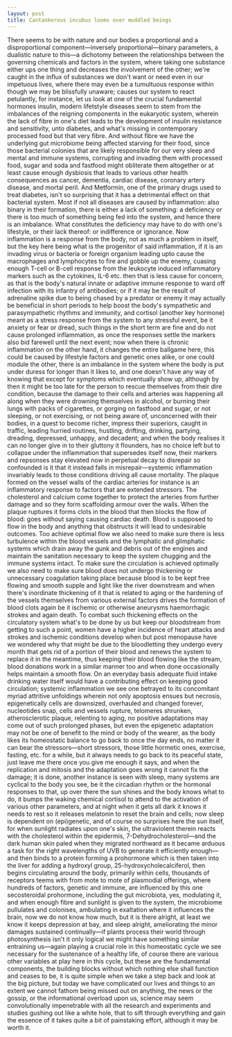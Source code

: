 ```yaml
---
layout: post
title: Cantankerous incubus looms over muddled beings
---
```

There seems to be with nature and our bodies a proportional and a disproportional component—inversely proportional—binary parameters, a dualistic nature to this—a dichotomy between the relationships between the governing chemicals and factors in the system, where taking one substance either ups one thing and decreases the involvement of the other; we're caught in the influx of substances we don't want or need even in our impetuous lives, where there may even be a tumultuous response within though we may be blissfully unaware; causes our system to react petulantly, for instance, let us look at one of the crucial fundamental hormones insulin, modern lifetstyle diseases seem to stem from the imbalances of the reigning components in the eukaryotic system, wherein the lack of fibre in one's diet leads to the development of insulin resistance and sensitivity, unto diabetes, and what's missing in contemporary processed food but that very fibre. And without fibre we have the underlying gut microbiome being affected starving for their food, since those bacterial colonies that are likely responsible for our very sleep and mental and immune systems, corrupting and invading them with processed food, sugar and soda and fastfood might obliterate them altogether or at least cause enough dysbiosis that leads to various other health consequences as cancer, dementia, cardiac disease, coronary artery disease, and mortal peril. And Metformin, one of the primary drugs used to treat diabetes, isn't so surprising that it has a detrimental effect on that bacterial system. Most if not all diseases are caused by inflammation: also binary in their formation, there is either a lack of something: a deficiency or there is too much of something being fed into the system, and hence there is an imbalance. What constitutes the deficiency may have to do with one's lifestyle, or their lack thereof: or indifference or ignorance. Now inflammation is a response from the body, not as much a problem in itself, but the key here being what is the progenitor of said inflammation, if it is an invading virus or bacteria or foreign organism leading upto cause the macrophages and lymphocytes to fire and gobble up the enemy, cuasing enough T-cell or B-cell response from the leukocyte induced inflammatory markers such as the cytokines, IL-6 etc. then that is less cause for concern, as that is the body's natural innate or adaptive immune response to ward off infection with its infantry of antibodies; or if it may be the result of adrenaline spike due to being chased by a predator or enemy it may actually be beneficial in short periods to help boost the body's sympathetic and parasympathetic rhythms and immunity, and cortisol (another key hormone) meant as a stress response from the system to any stressful event, be it anxiety or fear or dread, such things in the short term are fine and do not cause prolonged inflammation, as once the responses settle the markers also bid farewell until the next event; now when there is chronic inflammation on the other hand, it changes the entire ballgame here, this could be caused by lifestyle factors and genetic ones alike, or one could module the other, there is an imbalance in the system where the body is put under duress for longer than it likes to, and one doesn't have any way of knowing that except for symptoms which eventually show up, although by then it might be too late for the person to rescue themselves from their dire condition, because the damage to their cells and arteries was happening all along when they were drowning themselves in alcohol, or burning their lungs with packs of cigarettes, or gorging on fastfood and sugar, or not sleeping, or not exercising, or not being aware of, unconcerned with their bodies, in a quest to become richer, impress their superiors, caught in traffic, leading hurried routines, hustling, drifting, drinking, partying, dreading, depressed, unhappy, and decadent; and when the body realises it can no longer give in to their gluttony it flounders, has no choice left but to collapse under the inflammation that supersedes itself now, their markers and repsonses stay elevated now in perpetual decay to disrepair so confounded is it that it instead falls in misrepair—systemic inflammation invariably leads to those conditions driving all cause mortality. The plaque formed on the vessel walls of the cardiac arteries for instance is an inflammatory response to factors that are extended stressors. The cholesterol and calcium come together to protect the arteries from further damage and so they form scaffolding armour over the walls. When the plaque ruptures it forms clots in the blood that then blocks the flow of blood: goes without saying causing cardiac death. Blood is supposed to flow in the body and anything that obstructs it will lead to undesirable outcomes. Too achieve optimal flow we also need to make sure there is less turbulence within the blood vessels and the lymphatic and glimphatic systems which drain away the gunk and debris out of the engines and maintain the sanitation necessary to keep the system chugging and the immune systems intact. To make sure the circulation is achieved optimally we also need to make sure blood does not undergo thickening or unnecessary coagulation taking place because blood is to be kept free flowing and smooth supple and light like the river downstream and when there's inordinate thickening of it that is related to aging or the hardening of the vessels themselves from various external factors drives the formation of blood clots again be it ischemic or otherwise aneurysms haemorrhagic strokes and again death. To combat such thickening effects on the circulatory system what's to be done by us but keep our bloodstream from getting to such a point, women have a higher incidence of heart attacks and strokes and ischemic conditions develop when but post menopause have we wondered why that might be due to the bloodletting they undergo every month that gets rid of a portion of their blood and renews the system to replace it in the meantime, thus keeping their blood flowing like the stream, blood donations work in a similar manner too and when done occasionally helps maintain a smooth flow. On an everyday basis adequate fluid intake drinking water itself would have a contributing effect on keeping good circulation; systemic inflammation we see one betrayed to its concomitant myriad attritive unfoldings wherein not only apoptosis ensues but necrosis, epigenetically cells are downsized, overhauled and changed forever, nucleotides snap, cells and vessels rupture, telomeres shrunken, atherosclerotic plaque, relenting to aging, no positive adaptations may come out of such prolonged phases, but even the epigenetic adaptation may not be one of benefit to the mind or body of the wearer, as the body likes its homeostatic balance to go back to once the day ends, no matter it can bear the stressors—short stressors, those little hormetic ones, exercise, fasting, etc. for a while, but it always needs to go back to its peaceful state, just leave me there once you give me enough it says, and when the replication and mitosis and the adaptation goes wrong it cannot fix the damage; it is done, another instance is seen with sleep, many systems are cyclical to the body you see, be it the circadian rhythm or the hormonal responses to that, up over there the sun shines and the body knows what to do, it bumps the waking chemical cortisol to attend to the activation of various other parameters, and at night when it gets all dark it knows it needs to rest so it releases melatonin to reset the brain and cells; now sleep is dependent on (epi)genetic, and of course no surprises here the sun itself, for when sunlight radiates upon one's skin, the ultraviolent therein reacts with the cholesterol within the epidermis, 7-Dehydrocholesterol—and the dark human skin paled when they migrated northward as it became arduous a task for the right wavelengths of UVB to generate it efficiently enough—and then binds to a protein forming a prohormone which is then taken into the liver for adding a hydroxyl group, 25-hydroxycholecalciferol, then begins circulating around the body, primarily within cells, thousands of receptors teems with from mote to mote of plasmodial offerings, where hundreds of factors, genetic and immune, are influenced by this one secosteroidal prohormone, including the gut microbiota, yes, modulating it, and when enough fibre and sunlight is given to the system, the microbiome pullulates and colonises, ambulating in exaltation where it influences the brain, now we do not know how much, but it is there alright, at least we know it keeps depression at bay, and sleep alright, ameliorating the minor damages sustained continually—if plants process their world through photosynthesis isn't it only logical we might have something similar entraining us—again playing a crucial role in this homeostatic cycle we see necessary for the sustenance of a healthy life, of course there are various other variables at play here in this cycle, but these are the fundamental components, the building blocks without which nothing else shall function and ceases to be, it is quite simple when we take a step back and look at the big picture, but today we have complicated our lives and things to an extent we cannot fathom being missed out on anything, the news or the gossip, or the informational overload upon us, science may seem convolutionally impenetrable with all the research and experiments and studies gushing out like a white hole, that to sift through everything and gain the essence of it takes quite a bit of painstaking effort, although it may be worth it.

